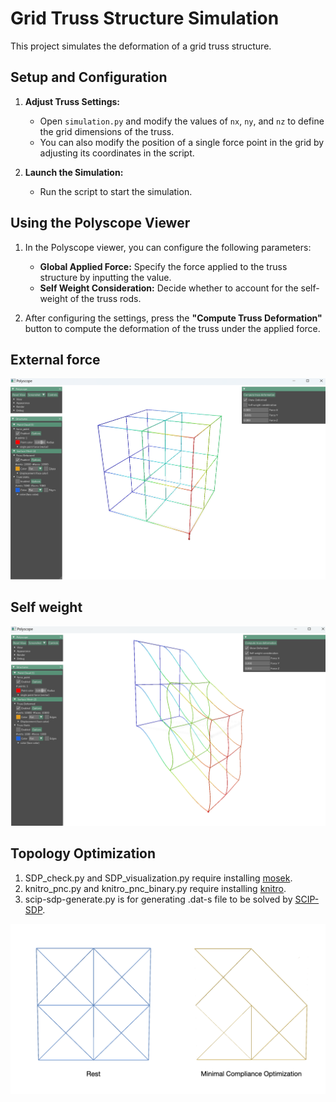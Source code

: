 # Grid Truss Structure Simulation

This project simulates the deformation of a grid truss structure.

## Setup and Configuration

1. **Adjust Truss Settings:**
   - Open `simulation.py` and modify the values of `nx`, `ny`, and `nz` to define the grid dimensions of the truss.
   - You can also modify the position of a single force point in the grid by adjusting its coordinates in the script.

2. **Launch the Simulation:**
   - Run the script to start the simulation.

## Using the Polyscope Viewer

1. In the Polyscope viewer, you can configure the following parameters:
   - **Global Applied Force:** Specify the force applied to the truss structure by inputting the value.
   - **Self Weight Consideration:** Decide whether to account for the self-weight of the truss rods.

2. After configuring the settings, press the **"Compute Truss Deformation"** button to compute the deformation of the truss under the applied force.

## External force
<img src="images/external_force.png" alt="img1" width="600"/>   


## Self weight
<img src="images/self_weight.png" alt="img2" width="600"/>  

## Topology Optimization
1. SDP_check.py and SDP_visualization.py require installing [mosek](https://docs.mosek.com/latest/pythonfusion/index.html).
2. knitro_pnc.py and knitro_pnc_binary.py require installing [knitro](https://www.artelys.com/solvers/knitro/).  
3. scip-sdp-generate.py is for generating .dat-s file to be solved by [SCIP-SDP](http://www.opt.tu-darmstadt.de/scipsdp/).
<img src="images/topo_opt.png" alt="img3" width="800"/>   
